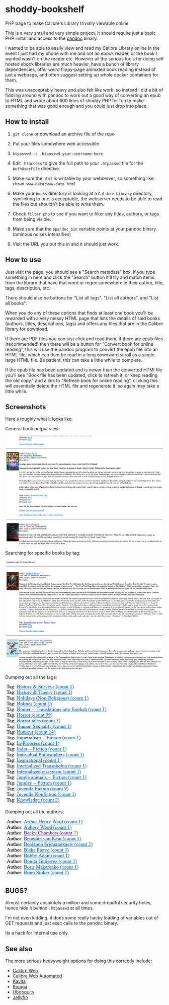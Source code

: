 # shoddy-bookshelf
PHP page to make Calibre's Library trivially viewable online

This is a very small and very simple project, it should require just a basic PHP install and access to the [pandoc](https://pandoc.org/) binary.

I wanted to be able to easily view and read my Calibre Library online
in the event I just had my phone with me and not an ebook reader, or
the book I wanted wasn't on the reader etc.  However all the serious
tools for doing self hosted ebook libraries are much heavier, have a
bunch of library dependencies, offer weird flippy-page animated book
reading instead of just a webpage, and often suggest setting up whole
docker containers for them.

This was unacceptably heavy and also felt like work, so instead I did
a bit of fiddling around with pandoc to work out a good way of
converting an epub to HTML and wrote about 600 lines of shoddy PHP for
fun to make something that was good enough and you could just drop
into place.

## How to install

1. `git clone` or download an archive file of the repo

2. Put your files somewhere web accessible

3. `htpasswd -c .htpasswd your-username-here`

4. Edit `.htaccess` to give the full path to your `.htpasswd` file for the `AuthUserFile` directive.

5. Make sure the `html` is writable by your webserver, so something like `chown www-data:www-data html`

6. Make your `books` directory is looking at a `Calibre Library` directory, symlinking to one is acceptable, the webserver needs to be able to read the files but shouldn't be able to write them.

7. Check `filter.php` to see if you want to filter any titles, authors, or tags from being visible.

8. Make sure that the `$pandoc_bin` variable points at your pandoc binary (ominous noises intensifies)

8. Visit the URL you put this in and it should just work.

## How to use

Just visit the page, you should see a "Search metadata" box, if you type something in here and click the "Search" button it'll try and match items from the library that have that word or regex somewhere in their author, title, tags, description, etc.

There should also be buttons for "List all tags", "List all authors", and "List all books".

When you do any of these options that finds at least one book you'll be rewarded with a very messy HTML page that lists the details of said books (authors, titles, descriptions, tags) and offers any files that are in the Calibre library for download.

If there are PDF files you can just click and read them, if there are
epub files (recommended) then there will be a button for "Convert book
for online reading", this will use the pandoc program to convert the
epub file into an HTML file, which can then be read in a long downward
scroll as a single large HTML file.  Be patient, this can take a
little while to complete.

If the epub file has been updated and is newer than the converted HTMl
file you'll see "Book file has been updated, click to refresh it, or
keep reading the old copy." and a link to "Refresh book for online
reading", clicking this will essentially delete the HTML file and
regenerate it, so again may take a little while.

## Screenshots

Here's roughly what it looks like:

General book output view:

![Image showing a couple of books with simple cover art and details, its Aubrey Wood's Bang Bang Bodhisattva first, then Becky Chambers A closed and Common Orbit. The authors and tags for each book are clickable links to search for more](https://github.com/twitchy-ears/shoddy-bookshelf/blob/e6478d5ea35430dd1b11f99a5038f2e757bb2dc9/Screenshot%202025-04-10%20at%2023-28-31%20Shoddy%20Bookshelf%20All%20Books.png?raw=true)

Searching for specific books by tag:

![Text at top reads "Searching books for 'Science Fiction' followed by a couple of books in the same format as above](https://github.com/twitchy-ears/shoddy-bookshelf/blob/e6478d5ea35430dd1b11f99a5038f2e757bb2dc9/Screenshot%202025-04-10%20at%2023-29-07%20Shoddy%20Bookshelf%20Search%20Science%20Fiction.png?raw=true)

Dumping out all the tags:

![A list of links to various book tags, each has "Tag:" prefixing it and a count of how many books match that tag in brackets afterwards](https://github.com/twitchy-ears/shoddy-bookshelf/blob/e6478d5ea35430dd1b11f99a5038f2e757bb2dc9/Screenshot%202025-04-10%20at%2023-29-58%20Shoddy%20Bookshelf%20Showing%20all%20tags.png?raw=true)

Dumping out all the authors:

![A list of links to various authoirs prefixed by "Author:" and a count in brackets of how many matches for each afterwards](https://github.com/twitchy-ears/shoddy-bookshelf/blob/e6478d5ea35430dd1b11f99a5038f2e757bb2dc9/Screenshot%202025-04-10%20at%2023-30-56%20Shoddy%20Bookshelf%20Showing%20all%20authors.png?raw=true) 


## BUGS?

Almost certainly absolutely a million and some dreadful security
holes, hence hide it behind `.htpasswd` at all times.

I'm not even kidding, it does some really hacky loading of variables
out of GET requests and just exec calls to the pandoc binary.

Its a hack for internal use only.

## See also

The more serious heavyweight options for doing this correctly include:

* [Calibre Web](https://github.com/janeczku/calibre-web)
* [Calibre Web Automated](https://github.com/crocodilestick/Calibre-Web-Automated)
* [Kavita](https://www.kavitareader.com/)
* [Komga](https://komga.org/)
* [Ubooquity](https://vaemendis.net/ubooquity/)
* [Jellyfin](https://jellyfin.org/docs/general/server/media/books/) 

